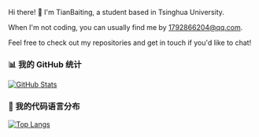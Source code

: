 Hi there! 👋 I'm TianBaiting, a student based in Tsinghua University.


When I'm not coding, you can usually find me by 1792866204@qq.com.

Feel free to check out my repositories and get in touch if you'd like to chat! 

### 📊 我的 GitHub 统计

[![GitHub Stats](https://github-readme-stats.vercel.app/api?username=tianbaiting&show_icons=true&theme=dark&include_all_commits=true&count_private=true)](https://github.com/tianbaiting)

### 🥇 我的代码语言分布

[![Top Langs](https://github-readme-stats.vercel.app/api/top-langs/?username=tianbaiting&layout=compact&theme=dark)](https://github.com/tianbaiting)

<!---
tianbaiting/tianbaiting is a ✨ special ✨ repository because its `README.md` (this file) appears on your GitHub profile.
You can click the Preview link to take a look at your changes.
--->

